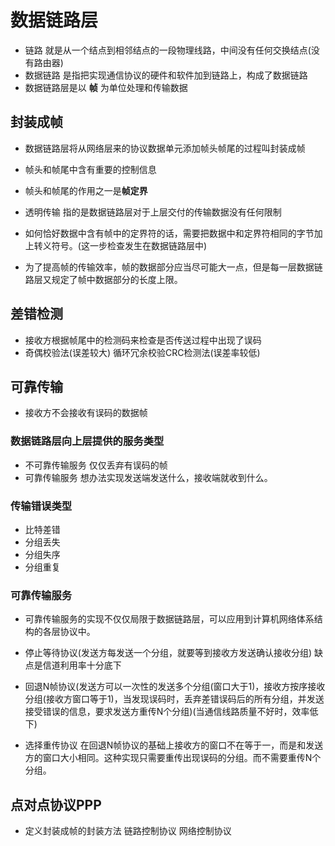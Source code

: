 # 数据链路层

* 链路 就是从一个结点到相邻结点的一段物理线路，中间没有任何交换结点(没有路由器)
* 数据链路 是指把实现通信协议的硬件和软件加到链路上，构成了数据链路
* 数据链路层是以 **帧** 为单位处理和传输数据

## 封装成帧

* 数据链路层将从网络层来的协议数据单元添加帧头帧尾的过程叫封装成帧
* 帧头和帧尾中含有重要的控制信息
* 帧头和帧尾的作用之一是**帧定界**

* 透明传输  指的是数据链路层对于上层交付的传输数据没有任何限制
* 如何恰好数据中含有帧中的定界符的话，需要把数据中和定界符相同的字节加上转义符号。(这一步检查发生在数据链路层中)
* 为了提高帧的传输效率，帧的数据部分应当尽可能大一点，但是每一层数据链路层又规定了帧中数据部分的长度上限。

## 差错检测

* 接收方根据帧尾中的检测码来检查是否传送过程中出现了误码
* 奇偶校验法(误差较大)  循环冗余校验CRC检测法(误差率较低)

## 可靠传输

* 接收方不会接收有误码的数据帧

### 数据链路层向上层提供的服务类型

* 不可靠传输服务 仅仅丢弃有误码的帧
* 可靠传输服务 想办法实现发送端发送什么，接收端就收到什么。

### 传输错误类型

* 比特差错
* 分组丢失
* 分组失序
* 分组重复

### 可靠传输服务

* 可靠传输服务的实现不仅仅局限于数据链路层，可以应用到计算机网络体系结构的各层协议中。

* 停止等待协议(发送方每发送一个分组，就要等到接收方发送确认接收分组)  缺点是信道利用率十分底下
* 回退N帧协议(发送方可以一次性的发送多个分组(窗口大于1)，接收方按序接收分组(接收方窗口等于1)，当发现误码时，丢弃差错误码后的所有分组，并发送接受错误的信息，要求发送方重传N个分组)(当通信线路质量不好时，效率低下)
* 选择重传协议 在回退N帧协议的基础上接收方的窗口不在等于一，而是和发送方的窗口大小相同。这种实现只需要重传出现误码的分组。而不需要重传N个分组。

## 点对点协议PPP

* 定义封装成帧的封装方法 链路控制协议 网络控制协议
